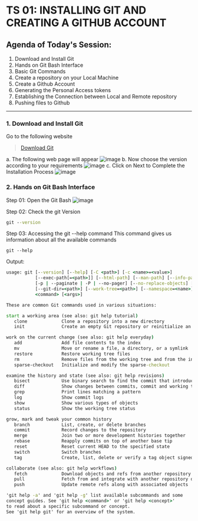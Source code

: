 # TS 01: INSTALLING GIT AND CREATING A GITHUB ACCOUNT

## Agenda of Today's Session:
1. Download and Install Git
2. Hands on Git Bash Interface
3. Basic Git Commands
4. Create a repository on your Local Machine
5. Create a Github Account
6. Generating the Personal Access tokens
7. Establishing the Connection between Local and Remote repository
8. Pushing files to Github
<hr>

### 1. Download and Install Git
Go to the following website
> [Download Git](https://git-scm.com/downloads)

a. The following web page will appear
![image](https://user-images.githubusercontent.com/62549471/172558443-865523d5-c637-435c-a500-d5e41c26751b.png)
b. Now choose the version according to your requirements
![image](https://user-images.githubusercontent.com/62549471/172558776-5e025ea0-ca81-4939-b29d-bdc36f589c40.png)
c. Click on Next to Complete the Installation Process
![image](https://user-images.githubusercontent.com/62549471/172559098-965be775-a35c-430d-a94d-54ac7f8ef844.png)

### 2. Hands on Git Bash Interface
Step 01: Open the Git Bash
![image](https://user-images.githubusercontent.com/62549471/172559418-7add0982-0faa-4ea4-8571-a6e43b194155.png)

Step 02: Check the git Version
```cmd
git --version
```
Step 03: Accessing the git --help command
This command gives us information about all the available commands 
```
git --help
```
Output:

```cmd
usage: git [--version] [--help] [-C <path>] [-c <name>=<value>]
           [--exec-path[=<path>]] [--html-path] [--man-path] [--info-path]
           [-p | --paginate | -P | --no-pager] [--no-replace-objects] [--bare]
           [--git-dir=<path>] [--work-tree=<path>] [--namespace=<name>]
           <command> [<args>]

These are common Git commands used in various situations:

start a working area (see also: git help tutorial)
   clone             Clone a repository into a new directory
   init              Create an empty Git repository or reinitialize an existing one

work on the current change (see also: git help everyday)
   add               Add file contents to the index
   mv                Move or rename a file, a directory, or a symlink
   restore           Restore working tree files
   rm                Remove files from the working tree and from the index
   sparse-checkout   Initialize and modify the sparse-checkout

examine the history and state (see also: git help revisions)
   bisect            Use binary search to find the commit that introduced a bug
   diff              Show changes between commits, commit and working tree, etc
   grep              Print lines matching a pattern
   log               Show commit logs
   show              Show various types of objects
   status            Show the working tree status

grow, mark and tweak your common history
   branch            List, create, or delete branches
   commit            Record changes to the repository
   merge             Join two or more development histories together
   rebase            Reapply commits on top of another base tip
   reset             Reset current HEAD to the specified state
   switch            Switch branches
   tag               Create, list, delete or verify a tag object signed with GPG

collaborate (see also: git help workflows)
   fetch             Download objects and refs from another repository
   pull              Fetch from and integrate with another repository or a local branch
   push              Update remote refs along with associated objects

'git help -a' and 'git help -g' list available subcommands and some
concept guides. See 'git help <command>' or 'git help <concept>'
to read about a specific subcommand or concept.
See 'git help git' for an overview of the system.
```



